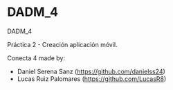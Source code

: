 # DADM_4
DADM_4

Práctica 2 - Creación aplicación móvil.

Conecta 4 made by:
  - Daniel Serena Sanz (https://github.com/danielss24)
  - Lucas Ruiz Palomares (https://github.com/LucasR8)
